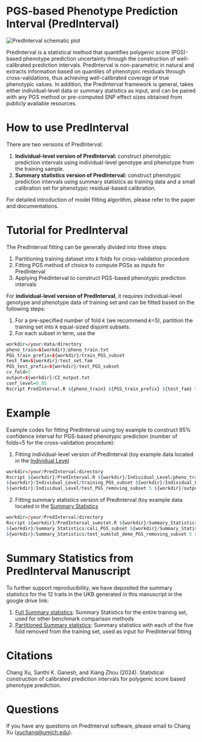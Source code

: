 # PGS-based Phenotype Prediction Interval (PredInterval)

![PredInterval schematic plot](https://github.com/xuchang0201/PredInterval/assets/41645824/f2dc42f0-191c-4566-8ff3-e5a96a2e06ec)

PredInterval is a statistical method that quantifies polygenic score (PGS)-based phenotype prediction uncertainty through the construction of well-calibrated prediction intervals. PredInterval is non-parametric in natural and extracts information based on quantiles of phenotypic residuals through cross-validations, thus achieving well-calibrated coverage of true phenotypic values. In addition, the PredInterval framework is general, takes either individual-level data or summary statistics as input, and can be paired with any PGS method or pre-computed SNP effect sizes obtained from publicly available resources.
    
# How to use PredInterval
There are two versions of PredInterval:
1. **Individual-level version of PredInterval:** construct phenotypic prediction intervals using individual-level genotype and phenotype from the training sample.
2. **Summary statistics version of PredInterval:** construct phenotypic prediction intervals using summary statistics as training data and a small calibration set for phenotypic residual-based calibration.

For detailed introduction of model fitting algorithm, please refer to the paper and documentations.  

# Tutorial for PredInterval
The PredInterval fitting can be generally divided into three steps:
1. Partitioning training dataset into *k* folds for cross-validation procedure
2. Fitting PGS method of choice to compute PGSs as inputs for PredInterval
3. Applying PredInterval to construct PGS-based phenotypic prediction intervals

For **individual-level version of PredInterval**, it requires individual-level genotype and phenotype data of training set and can be fitted based on the following steps:
1. For a pre-specified number of fold *k* (we recommend *k*=5), partition the training set into *k* equal-sized disjoint subsets.
2. For each subset in term, use the 
```r
workdir=/your/data/directory
pheno_train=${workdir}/pheno_train.txt
PGS_train_prefix=${workdir}/train_PGS_subset
test_fam=${workdir}/test_set.fam
PGS_test_prefix=${workdir}/test_PGS_subset
cv_fold=5
output=${workdir}/CI_output.txt
conf_level=0.95
Rscript PredInterval.R ${pheno_train} ${PGS_train_prefix} ${test_fam} ${PGS_test_prefix} ${cv_fold} ${output} ${conf_level} 
```
# Example
Example codes for fitting PredInterval using toy example to construct 95% confidence interval for PGS-based phenotypic prediction (number of folds=5 for the cross-validation procedure):
1. Fitting individual-level version of PredInterval (toy example data located in the [Individual Level](https://github.com/xuchang0201/PredInterval/tree/main/Toy%20Example/Individual_Level)
```r
workdir=/your/PredInterval/directory
Rscript ${workdir}/PredInterval.R ${workdir}/Individual_Level/pheno_training.txt \
${workdir}/Individual_Level/training_PGS_subset ${workdir}/Individual_Level/test.fam \
${workdir}/Individual_Level/test_PGS_removing_subset 5 ${workdir}/output/CI_ind.txt 0.95
```
2. Fitting summary statistics version of PredInterval (toy example data located in the [Summary Statistics](https://github.com/xuchang0201/PredInterval/tree/main/Toy%20Example/Summary_Statistics)
```r
workdir=/your/PredInterval/directory
Rscript ${workdir}/PredInterval_sumstat.R ${workdir}/Summary_Statistics/pheno_cali_sumstat_demo.txt \
${workdir}/Summary_Statistics/cali_PGS_subset ${workdir}/Summary_Statistics/test_sumstat_demo.fam \
${workdir}/Summary_Statistics/test_sumstat_demo_PGS_removing_subset 5 ${workdir}/output/CI_sumstat.txt 0.95
```



# Summary Statistics from PredInterval Manuscript
To further support reproducibility, we have deposited the summary statistics for the 12 traits in the UKB generated in this manuscript in the google drive link: 
1. [Full Summary statistics](https://drive.google.com/file/d/1Vtb-0IdevPRzhPib-blbjeAgOyUDxj73/view?usp=drive_link): Summary Statistics for the entire training set, used for other benchmark comparison methods
2. [Partitioned Summary statistics](https://drive.google.com/file/d/1IyoqM3ZNTaTMyVCHM1UCjFYCOCtdrw7i/view?usp=drive_link): Summary statistics with each of the five fold removed from the training set, used as input for PredInterval fitting

# Citations

Chang Xu, Santhi K. Ganesh, and Xiang Zhou (2024). Statistical construction of calibrated prediction intervals for polygenic score based phenotype prediction. 

# Questions 
If you have any questions on PredInterval software, please email to Chang Xu (xuchang@umich.edu).
